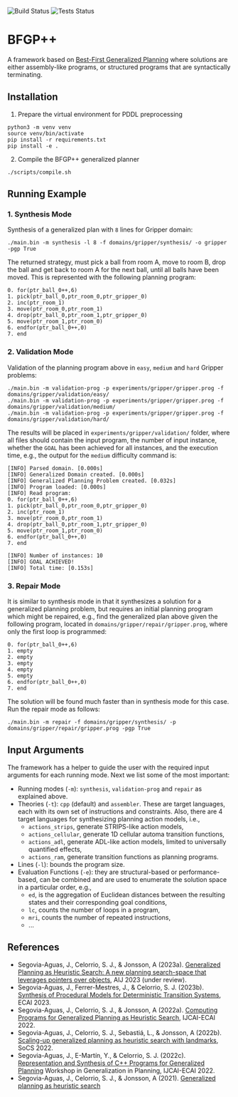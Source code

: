 ![Build Status](https://github.com/jsego/bfgp-pp/actions/workflows/build.yml/badge.svg)
![Tests Status](https://github.com/jsego/bfgp-pp/actions/workflows/tests.yml/badge.svg)


# BFGP++

A framework based on [Best-First Generalized Planning](https://github.com/rleap-project/best-first-generalized-planning) where 
solutions are either assembly-like programs, or structured programs 
that are syntactically terminating.


## Installation

1. Prepare the virtual environment for PDDL preprocessing
```shell
python3 -m venv venv
source venv/bin/activate
pip install -r requirements.txt
pip install -e .
```
2. Compile the BFGP++ generalized planner
```shell
./scripts/compile.sh
```

## Running Example

### 1. Synthesis Mode
Synthesis of a generalized plan with `8` lines for Gripper domain:
```shell
./main.bin -m synthesis -l 8 -f domains/gripper/synthesis/ -o gripper -pgp True
```
The returned strategy, must pick a ball from room A, move to room B, 
drop the ball and get back to room A for the next ball, until all
balls have been moved. This is represented with the following planning program:
```text
0. for(ptr_ball_0++,6)
1. pick(ptr_ball_0,ptr_room_0,ptr_gripper_0)
2. inc(ptr_room_1)
3. move(ptr_room_0,ptr_room_1)
4. drop(ptr_ball_0,ptr_room_1,ptr_gripper_0)
5. move(ptr_room_1,ptr_room_0)
6. endfor(ptr_ball_0++,0)
7. end
```

### 2. Validation Mode
Validation of the planning program above in `easy`, `medium` and `hard` 
Gripper problems:

```shell
./main.bin -m validation-prog -p experiments/gripper/gripper.prog -f domains/gripper/validation/easy/
./main.bin -m validation-prog -p experiments/gripper/gripper.prog -f domains/gripper/validation/medium/
./main.bin -m validation-prog -p experiments/gripper/gripper.prog -f domains/gripper/validation/hard/ 
```
The results will be placed in `experiments/gripper/validation/` folder, where
all files should contain the input program, the number of input instance,
whether the `GOAL` has been achieved for all instances, and the execution time, 
e.g., the output for the `medium` difficulty command is:
```text
[INFO] Parsed domain. [0.000s]
[INFO] Generalized Domain created. [0.000s]
[INFO] Generalized Planning Problem created. [0.032s]
[INFO] Program loaded: [0.000s]
[INFO] Read program:
0. for(ptr_ball_0++,6)
1. pick(ptr_ball_0,ptr_room_0,ptr_gripper_0)
2. inc(ptr_room_1)
3. move(ptr_room_0,ptr_room_1)
4. drop(ptr_ball_0,ptr_room_1,ptr_gripper_0)
5. move(ptr_room_1,ptr_room_0)
6. endfor(ptr_ball_0++,0)
7. end

[INFO] Number of instances: 10
[INFO] GOAL ACHIEVED!
[INFO] Total time: [0.153s]
```

### 3. Repair Mode

It is similar to synthesis mode in that it synthesizes a solution for a
generalized planning problem, but requires an initial planning program 
which might be repaired, e.g., find the generalized plan above
given the following program, located in `domains/gripper/repair/gripper.prog`, 
where only the first loop is programmed:
```text
0. for(ptr_ball_0++,6)
1. empty
2. empty
3. empty
4. empty
5. empty
6. endfor(ptr_ball_0++,0)
7. end
```

The solution will be found much faster than in synthesis mode for this case.
Run the repair mode as follows:
```shell
./main.bin -m repair -f domains/gripper/synthesis/ -p domains/gripper/repair/gripper.prog -pgp True 
```

## Input Arguments
The framework has a helper to guide the user with the required input arguments 
for each running mode. Next we list some of the most important:
* Running modes (`-m`): `synthesis`, `validation-prog` and `repair` as explained above.
* Theories (`-t`): `cpp` (default) and `assembler`. These are target 
languages, each with its own set of instructions and constraints. Also, there are
4 target languages for synthesizing planning action models, i.e., 
  * `actions_strips`, generate STRIPS-like action models,
  * `actions_cellular`, generate 1D cellular automa transition functions,
  * `actions_adl`, generate ADL-like action models, limited to universally quantified effects,
  * `actions_ram`, generate transition functions as planning programs.
* Lines (`-l`): bounds the program size.
* Evaluation Functions (`-e`): they are structural-based or performance-based, 
can be combined and are used to enumerate the solution space in a 
particular order, e.g., 
  * `ed`, is the aggregation of Euclidean distances between the resulting states and 
  their corresponding goal conditions,
  * `lc`, counts the number of loops in a program,
  * `mri`, counts the number of repeated instructions,
  * ...

## References

* Segovia-Aguas, J., Celorrio, S. J., & Jonsson, A (2023a). [Generalized Planning as Heuristic Search: A new planning search-space that leverages pointers over objects](https://arxiv.org/pdf/2301.11087),
AIJ 2023 (under review).
* Segovia-Aguas, J., Ferrer-Mestres, J., & Celorrio, S. J. (2023b). [Synthesis of Procedural Models for Deterministic Transition Systems](https://arxiv.org/pdf/2307.14368.pdf),
ECAI 2023.
* Segovia-Aguas, J., Celorrio, S. J., & Jonsson, A (2022a). [Computing Programs for Generalized Planning as Heuristic Search](https://www.ijcai.org/proceedings/2022/0746.pdf),
IJCAI-ECAI 2022.
* Segovia-Aguas, J., Celorrio, S. J., Sebastiá, L., & Jonsson, A (2022b). [Scaling-up generalized planning as heuristic search with landmarks](https://ojs.aaai.org/index.php/SOCS/article/download/21765/21529),
SoCS 2022.
* Segovia-Aguas, J., E-Martín, Y., & Celorrio, S. J. (2022c). [Representation and Synthesis of C++ Programs for Generalized Planning](https://arxiv.org/pdf/2206.14480)
Workshop in Generalization in Planning, IJCAI-ECAI 2022.
* Segovia-Aguas, J., Celorrio, S. J., & Jonsson, A (2021). [Generalized planning as heuristic search](https://ojs.aaai.org/index.php/ICAPS/article/download/16005/15816)
